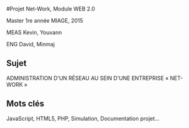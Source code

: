 #Projet Net-Work, Module WEB 2.0

Master 1re année MIAGE, 2015

MEAS Kevin, Youvann

ENG David, Minmaj

## Sujet
ADMINISTRATION D'UN RÉSEAU AU SEIN D'UNE ENTREPRISE « NET-WORK »

## Mots clés
JavaScript, HTML5, PHP, Simulation, Documentation projet...

